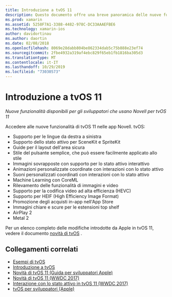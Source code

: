 ```yaml
---
title: Introduzione a tvOS 11
description: Questo documento offre una breve panoramica delle nuove funzionalità disponibili per gli sviluppatori Novell in tvOS 11 e i collegamenti alle note sulla versione di Apple.
ms.prod: xamarin
ms.assetid: 5258F7A1-3388-4482-978C-DC33AAAEFBE6
ms.technology: xamarin-ios
author: davidortinau
ms.author: daortin
ms.date: 02/08/2018
ms.openlocfilehash: 8069e28dabb804be862334dab5c75b888e23ef74
ms.sourcegitcommit: 2fbe4932a319af4ebc829f65eb1fb1816ba305d3
ms.translationtype: MT
ms.contentlocale: it-IT
ms.lasthandoff: 10/29/2019
ms.locfileid: "73030573"
---
```

# <a name="introduction-to-tvos-11"></a>Introduzione a tvOS 11

_Nuove funzionalità disponibili per gli sviluppatori che usano Novell per tvOS 11_

Accedere alle nuove funzionalità di tvOS 11 nelle app Novell. tvOS:

- Supporto per le lingue da destra a sinistra 
- Supporto dello stato attivo per SceneKit e SpriteKit
- Guide per il layout dell'area sicura 
- Stile del pulsante semplice, che può essere facilmente applicato allo stile
- Immagini sovrapposte con supporto per lo stato attivo interattivo
- Animazioni personalizzate coordinate con interazioni con lo stato attivo
- Suoni personalizzati coordinati con interazioni con lo stato attivo
- Machine Learning con CoreML
- Rilevamento delle funzionalità di immagini e video
- Supporto per la codifica video ad alta efficienza (HEVC)
- Supporto per HEIF (High Efficiency Image Format)
- Promozione degli acquisti in-app nell'App Store
- Immagini chiare e scure per le estensioni top shelf
- AirPlay 2
- Metal 2

Per un elenco completo delle modifiche introdotte da Apple in tvOS 11, vedere il documento [novità di tvOS](https://developer.apple.com/library/content/releasenotes/General/WhatsNewinTVOS/Articles/tvOS_11_0.html) .

## <a name="related-links"></a>Collegamenti correlati

- [Esempi di tvOS](https://docs.microsoft.com/samples/browse/?products=xamarin&term=Xamarin.iOS+tvOS)
- [Introduzione a tvOS](~/ios/tvos/index.md)
- [Novità di tvOS 11 (Guida per sviluppatori Apple)](https://developer.apple.com/library/content/releasenotes/General/WhatsNewinTVOS/Articles/tvOS_11_0.html)
- [Novità di tvOS 11 (WWDC 2017)](https://developer.apple.com/videos/play/wwdc2017/209/)
- [Interazione con lo stato attivo in tvOS 11 (WWDC 2017)](https://developer.apple.com/videos/play/wwdc2017/224/)
- [tvOS per sviluppatori (Apple)](https://developer.apple.com/tvos/)
